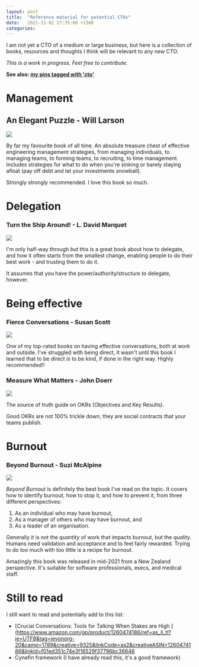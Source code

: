 ```yaml
---
layout: post
title:  "Reference material for potential CTOs"
date:   2021-11-02 17:35:00 +1300
categories: 
---
```


I am not yet a CTO of a medium or large business, but here is a collection of books, resources and thoughts I think will be relevant to any new CTO.

*This is a work in progress. Feel free to contribute.*

**See also: [my pins tagged with 'cto'](https://pinboard.in/u:jevon/t:cto/)**

# Management

## An Elegant Puzzle - Will Larson

<a target="_blank"  href="https://www.amazon.com/gp/product/1732265186/ref=as_li_tl?ie=UTF8&camp=1789&creative=9325&creativeASIN=1732265186&linkCode=as2&tag=jevonorg-20&linkId=50bb30cb9df93b73364d5041782dcc13"><img border="0" src="//ws-na.amazon-adsystem.com/widgets/q?_encoding=UTF8&MarketPlace=US&ASIN=1732265186&ServiceVersion=20070822&ID=AsinImage&WS=1&Format=_SL250_&tag=jevonorg-20" ></a>

By far my favourite book of all time. An absolute treasure chest of effective engineering management strategies, from managing individuals, to managing teams, to forming teams, to recruiting, to time management. Includes strategies for what to do when you're sinking or barely staying afloat (pay off debt and let your investments snowball).

Strongly strongly recommended. I love this book so much.

# Delegation

### Turn the Ship Around! - L. David Marquet

<a target="_blank"  href="https://www.amazon.com/gp/product/1591846404/ref=as_li_tl?ie=UTF8&camp=1789&creative=9325&creativeASIN=1591846404&linkCode=as2&tag=jevonorg-20&linkId=44711980073269d2ff093011ea00ce9c"><img border="0" src="//ws-na.amazon-adsystem.com/widgets/q?_encoding=UTF8&MarketPlace=US&ASIN=1591846404&ServiceVersion=20070822&ID=AsinImage&WS=1&Format=_SL250_&tag=jevonorg-20" ></a>

I'm only half-way through but this is a great book about how to delegate, and how it often starts from the smallest change, enabling people to do their best work - and trusting them to do it.

It assumes that you have the power/authority/structure _to_ delegate, however.

# Being effective

### Fierce Conversations - Susan Scott

<a target="_blank"  href="https://www.amazon.com/gp/product/0425193373/ref=as_li_tl?ie=UTF8&camp=1789&creative=9325&creativeASIN=0425193373&linkCode=as2&tag=jevonorg-20&linkId=a49bec53e29a2cf27962e16f86917268"><img border="0" src="//ws-na.amazon-adsystem.com/widgets/q?_encoding=UTF8&MarketPlace=US&ASIN=0425193373&ServiceVersion=20070822&ID=AsinImage&WS=1&Format=_SL250_&tag=jevonorg-20" ></a>

One of my top-rated books on having effective conversations, both at work and outside. I've struggled with being direct, it wasn't until this book I learned that to be direct _is_ to be kind, if done in the right way. Highly recommended!!

### Measure What Matters - John Doerr

<a target="_blank"  href="https://www.amazon.com/gp/product/B078FZ9SYB/ref=as_li_tl?ie=UTF8&camp=1789&creative=9325&creativeASIN=B078FZ9SYB&linkCode=as2&tag=jevonorg-20&linkId=1b9b3349e5f161840c17cfc06982203b"><img border="0" src="//ws-na.amazon-adsystem.com/widgets/q?_encoding=UTF8&MarketPlace=US&ASIN=B078FZ9SYB&ServiceVersion=20070822&ID=AsinImage&WS=1&Format=_SL250_&tag=jevonorg-20" ></a>

The source of truth guide on OKRs (Objectives and Key Results).

Good OKRs are not 100% trickle down, they are social contracts that your teams publish.

# Burnout

### Beyond Burnout - Suzi McAlpine

<a target="_blank"  href="https://www.amazon.com/gp/product/B08QBGW4D3/ref=as_li_tl?ie=UTF8&camp=1789&creative=9325&creativeASIN=B08QBGW4D3&linkCode=as2&tag=jevonorg-20&linkId=afe319327e915bccafd62d26c13395c7"><img border="0" src="//ws-na.amazon-adsystem.com/widgets/q?_encoding=UTF8&MarketPlace=US&ASIN=B08QBGW4D3&ServiceVersion=20070822&ID=AsinImage&WS=1&Format=_SL250_&tag=jevonorg-20" ></a>

_Beyond Burnout_ is definitely the best book I've read on the topic. 
It covers how to identify burnout, how to stop it, and how to prevent it, from three different perspectives: 

1. As an individual who may have burnout,
2. As a manager of others who may have burnout, and
3. As a leader of an organisation.

Generally it is not the _quantity_ of work that impacts burnout, but the _quality_. Humans need validation and acceptance and to feel fairly rewarded. Trying to do too much with too little is a recipe for burnout.

Amazingly this book was released in mid-2021 from a New Zealand perspective. It's suitable for software professionals, execs, and medical staff.

# Still to read

I still want to read and potentially add to this list:

* [Crucial Conversations: Tools for Talking When Stakes are High ](https://www.amazon.com/gp/product/1260474186/ref=as_li_tl?ie=UTF8&tag=jevonorg-20&camp=1789&creative=9325&linkCode=as2&creativeASIN=1260474186&linkId=f01ed351c74e3f16529f37796bc36646
* Cynefin framework (I have already read this, it's a good framework)

